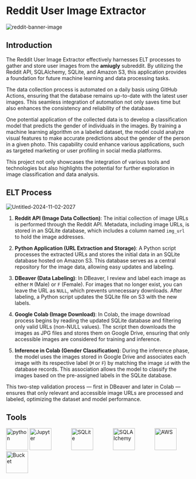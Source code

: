 # Reddit User Image Extractor

![reddit-banner-image](https://github.com/user-attachments/assets/33a3a7ff-51c4-41a1-9799-7bf8c7437aa3)

## Introduction

The Reddit User Image Extractor effectively harnesses ELT processes to gather and store user images from the **amiugly** subreddit. By utilizing the Reddit API, SQLAlchemy, SQLite, and Amazon S3, this application provides a foundation for future machine learning and data processing tasks.

The data collection process is automated on a daily basis using GitHub Actions, ensuring that the database remains up-to-date with the latest user images. This seamless integration of automation not only saves time but also enhances the consistency and reliability of the database.

One potential application of the collected data is to develop a classification model that predicts the gender of individuals in the images. By training a machine learning algorithm on a labeled dataset, the model could analyze visual features to make accurate predictions about the gender of the person in a given photo. This capability could enhance various applications, such as targeted marketing or user profiling in social media platforms.

This project not only showcases the integration of various tools and technologies but also highlights the potential for further exploration in image classification and data analysis.

## ELT Process

![Untitled-2024-11-02-2027](https://github.com/user-attachments/assets/86155e77-5a89-4d38-b4a7-dbda9b122c48)

1. **Reddit API (Image Data Collection)**: The initial collection of image URLs is performed through the Reddit API. Metadata, including image URLs, is stored in an SQLite database, which includes a column named `img_url` to hold the image addresses.

2. **Python Application (URL Extraction and Storage)**: A Python script processes the extracted URLs and stores the initial data in an SQLite database hosted on Amazon S3. This database serves as a central repository for the image data, allowing easy updates and labeling.

3. **DBeaver (Data Labeling)**: In DBeaver, I review and label each image as either `M` (Male) or `F` (Female). For images that no longer exist, you can leave the URL as `NULL`, which prevents unnecessary downloads. After labeling, a Python script updates the SQLite file on S3 with the new labels.

4. **Google Colab (Image Download)**: In Colab, the image download process begins by reading the updated SQLite database and filtering only valid URLs (non-NULL values). The script then downloads the images as JPG files and stores them on Google Drive, ensuring that only accessible images are considered for training and inference.

5. **Inference in Colab (Gender Classification)**: During the inference phase, the model uses the images stored in Google Drive and associates each image with its respective label (`M` or `F`) by matching the image `id` with the database records. This association allows the model to classify the images based on the pre-assigned labels in the SQLite database.

This two-step validation process — first in DBeaver and later in Colab — ensures that only relevant and accessible image URLs are processed and labeled, optimizing the dataset and model performance.

## Tools

<img src="https://github.com/user-attachments/assets/cbe55116-f761-41d7-ba32-52dcb426d7de" alt="python" width="60"/>
<img src="https://github.com/user-attachments/assets/a9dd9bf5-1498-4229-8df4-f6d97360a2ed" alt="Jupyter" width="60" style="margin-right: 50px;"/>
<img src="https://github.com/user-attachments/assets/29a2dbdd-26d5-46d1-95dd-639738cbeadc" alt="SQLite" width="60" style="margin-right: 50px;"/>
<img src="https://github.com/user-attachments/assets/505b5fde-3343-4096-9b7d-fd9b1bc5f146" alt="SQLAlchemy" width="60" style="margin-right: 50px;"/>
<img src="https://github.com/user-attachments/assets/fe8212df-d398-4073-8268-4fd6a7dea83e" alt="AWS" width="60"/>
<img src="https://github.com/user-attachments/assets/4c034feb-4da7-4edb-8b28-d966d25d0163" alt="Bucket" width="60"/>
